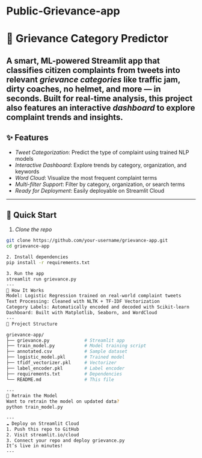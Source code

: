 # Public-Grievance-app
# 🚨 Grievance Category Predictor
A smart, ML-powered Streamlit app that classifies citizen complaints from tweets into relevant *grievance categories* like traffic jam, dirty coaches, no helmet, and more — in seconds.
Built for real-time analysis, this project also features an interactive *dashboard* to explore complaint trends and insights.
---
## ✨ Features
- *Tweet Categorization*: Predict the type of complaint using trained NLP models
- *Interactive Dashboard*: Explore trends by category, organization, and keywords
- *Word Cloud*: Visualize the most frequent complaint terms
- *Multi-filter Support*: Filter by category, organization, or search terms
- *Ready for Deployment*: Easily deployable on Streamlit Cloud
---
## 🚀 Quick Start

1. *Clone the repo*
```bash
git clone https://github.com/your-username/grievance-app.git
cd grievance-app

2. Install dependencies
pip install -r requirements.txt

3. Run the app
streamlit run grievance.py
---
🧠 How It Works
Model: Logistic Regression trained on real-world complaint tweets
Text Processing: Cleaned with NLTK + TF-IDF Vectorization
Category Labels: Automatically encoded and decoded with Scikit-learn
Dashboard: Built with Matplotlib, Seaborn, and WordCloud
---
📂 Project Structure

grievance-app/
├── grievance.py             # Streamlit app
├── train_model.py           # Model training script
├── annotated.csv            # Sample dataset
├── logistic_model.pkl       # Trained model
├── tfidf_vectorizer.pkl     # Vectorizer
├── label_encoder.pkl        # Label encoder
├── requirements.txt         # Dependencies
└── README.md                # This file

---
🧪 Retrain the Model
Want to retrain the model on updated data?
python train_model.py

---
☁ Deploy on Streamlit Cloud
1. Push this repo to GitHub
2. Visit streamlit.io/cloud
3. Connect your repo and deploy grievance.py
It’s live in minutes!
---

